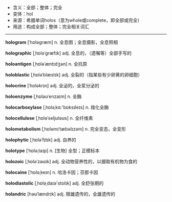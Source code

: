 - <span class="definition">含义：全部；整体；完全</span>
- <span class="definition">变体：hol</span>
- <span class="definition">来源：希腊单词holos（意为whole或complete，即全部或完全）</span>
- <span class="definition">用途：构成全部；整体；完全相关词汇</span>

---

<span class="vocabulary">**hologram**</span> [ˈhɒləɡræm] n. 全息图；全息摄影，全息照相

<span class="vocabulary">**holographic**</span> [ˌhɒləˈɡræfɪk] adj. 全息的，（遗嘱等）全部手写的

<span class="vocabulary">**holoantigen**</span> [ˌhɒləˈæntɪdʒən] n. 全抗原

<span class="vocabulary">**holoblastic**</span> [ˌhɒləˈblæstɪk] adj. 全裂的（指某些有少卵黄的卵细胞）

<span class="vocabulary">**holocrine**</span> [ˈhɒləkrɪn] adj. 全泌的，全浆分泌的

<span class="vocabulary">**holoenzyme**</span> [ˌhɒləʊˈenzaɪm] n. 全酶

<span class="vocabulary">**holocarboxylase**</span> [ˌhɒləˌkɑ:'bɒksɪleɪs] n. 羧化全酶

<span class="vocabulary">**holocellulose**</span> [ˌhɒləˈseljʊləʊs] n. 全纤维素

<span class="vocabulary">**holometabolism**</span> [ˌhɒləmɪˈtæbəlɪzəm] n. 完全变态，全变形

<span class="vocabulary">**holophytic**</span> [ˌhɒləˈfɪtɪk] adj. 自养的

<span class="vocabulary">**holotype**</span> [ˈhɒləˌtaɪp] n. [生物] 全型；正模标本

<span class="vocabulary">**holozoic**</span> [ˌhɒləˈzəʊɪk] adj. 全动物营养性的，以摄取有机物为食的

<span class="vocabulary">**holocaine**</span> [ˈhɒləˌkeɪn] n. 哈洛卡因；芬那卡因

<span class="vocabulary">**holodiastolic**</span> [ˌhɒləˌdaɪә'stɒlɪk] adj. 全舒张期的


<span class="vocabulary">**holandric**</span> [həʊˈlændrɪk] adj. 限雄遗传的，全雄遗传的
